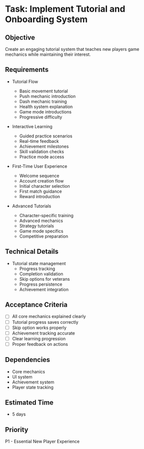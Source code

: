 # Task: Implement Tutorial and Onboarding System

## Objective
Create an engaging tutorial system that teaches new players game mechanics while maintaining their interest.

## Requirements
- Tutorial Flow
  * Basic movement tutorial
  * Push mechanic introduction
  * Dash mechanic training
  * Health system explanation
  * Game mode introductions
  * Progressive difficulty

- Interactive Learning
  * Guided practice scenarios
  * Real-time feedback
  * Achievement milestones
  * Skill validation checks
  * Practice mode access

- First-Time User Experience
  * Welcome sequence
  * Account creation flow
  * Initial character selection
  * First match guidance
  * Reward introduction

- Advanced Tutorials
  * Character-specific training
  * Advanced mechanics
  * Strategy tutorials
  * Game mode specifics
  * Competitive preparation

## Technical Details
- Tutorial state management
  * Progress tracking
  * Completion validation
  * Skip options for veterans
  * Progress persistence
  * Achievement integration

## Acceptance Criteria
- [ ] All core mechanics explained clearly
- [ ] Tutorial progress saves correctly
- [ ] Skip option works properly
- [ ] Achievement tracking accurate
- [ ] Clear learning progression
- [ ] Proper feedback on actions

## Dependencies
- Core mechanics
- UI system
- Achievement system
- Player state tracking

## Estimated Time
- 5 days

## Priority
P1 - Essential New Player Experience
